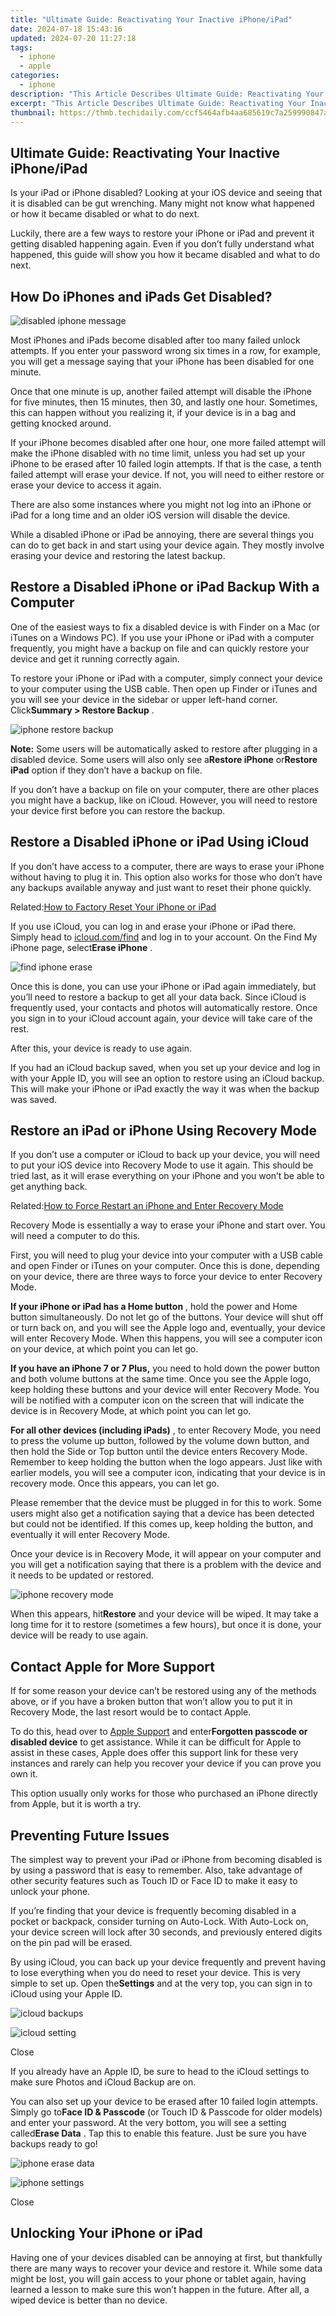 ```yaml
---
title: "Ultimate Guide: Reactivating Your Inactive iPhone/iPad"
date: 2024-07-18 15:43:16
updated: 2024-07-20 11:27:18
tags:
  - iphone
  - apple
categories:
  - iphone
description: "This Article Describes Ultimate Guide: Reactivating Your Inactive iPhone/iPad"
excerpt: "This Article Describes Ultimate Guide: Reactivating Your Inactive iPhone/iPad"
thumbnail: https://thmb.techidaily.com/ccf5464afb4aa685619c7a259990847a57c5c05dab74619d5212fa55287fa1c5.jpg
---
```


## Ultimate Guide: Reactivating Your Inactive iPhone/iPad

 Is your iPad or iPhone disabled? Looking at your iOS device and seeing that it is disabled can be gut wrenching. Many might not know what happened or how it became disabled or what to do next.

 Luckily, there are a few ways to restore your iPhone or iPad and prevent it getting disabled happening again. Even if you don’t fully understand what happened, this guide will show you how it became disabled and what to do next.

## How Do iPhones and iPads Get Disabled?

![disabled iphone message](https://static1.makeuseofimages.com/wordpress/wp-content/uploads/2021/11/disabled-iphone-message.png)

 Most iPhones and iPads become disabled after too many failed unlock attempts. If you enter your password wrong six times in a row, for example, you will get a message saying that your iPhone has been disabled for one minute.

 Once that one minute is up, another failed attempt will disable the iPhone for five minutes, then 15 minutes, then 30, and lastly one hour. Sometimes, this can happen without you realizing it, if your device is in a bag and getting knocked around.

 If your iPhone becomes disabled after one hour, one more failed attempt will make the iPhone disabled with no time limit, unless you had set up your iPhone to be erased after 10 failed login attempts. If that is the case, a tenth failed attempt will erase your device. If not, you will need to either restore or erase your device to access it again.

 There are also some instances where you might not log into an iPhone or iPad for a long time and an older iOS version will disable the device.

 While a disabled iPhone or iPad be annoying, there are several things you can do to get back in and start using your device again. They mostly involve erasing your device and restoring the latest backup.

## Restore a Disabled iPhone or iPad Backup With a Computer

 One of the easiest ways to fix a disabled device is with Finder on a Mac (or iTunes on a Windows PC). If you use your iPhone or iPad with a computer frequently, you might have a backup on file and can quickly restore your device and get it running correctly again.

 To restore your iPhone or iPad with a computer, simply connect your device to your computer using the USB cable. Then open up Finder or iTunes and you will see your device in the sidebar or upper left-hand corner. Click**Summary > Restore Backup** .

![iphone restore backup](https://static1.makeuseofimages.com/wordpress/wp-content/uploads/2021/11/iphone-restore-backup.png)

**Note:** Some users will be automatically asked to restore after plugging in a disabled device. Some users will also only see a**Restore iPhone** or**Restore iPad** option if they don’t have a backup on file.

 If you don’t have a backup on file on your computer, there are other places you might have a backup, like on iCloud. However, you will need to restore your device first before you can restore the backup.

## Restore a Disabled iPhone or iPad Using iCloud

 If you don’t have access to a computer, there are ways to erase your iPhone without having to plug it in. This option also works for those who don’t have any backups available anyway and just want to reset their phone quickly.

 Related:[How to Factory Reset Your iPhone or iPad](https://www.makeuseof.com/tag/how-to-factory-reset-iphone-ipad/)

 If you use iCloud, you can log in and erase your iPhone or iPad there. Simply head to [icloud.com/find](http://www.icloud.com/find/) and log in to your account. On the Find My iPhone page, select**Erase iPhone** .

![find iphone erase](https://static1.makeuseofimages.com/wordpress/wp-content/uploads/2021/11/find-iphone-erase.png)

 Once this is done, you can use your iPhone or iPad again immediately, but you’ll need to restore a backup to get all your data back. Since iCloud is frequently used, your contacts and photos will automatically restore. Once you sign in to your iCloud account again, your device will take care of the rest.

After this, your device is ready to use again.

 If you had an iCloud backup saved, when you set up your device and log in with your Apple ID, you will see an option to restore using an iCloud backup. This will make your iPhone or iPad exactly the way it was when the backup was saved.

## Restore an iPad or iPhone Using Recovery Mode

 If you don’t use a computer or iCloud to back up your device, you will need to put your iOS device into Recovery Mode to use it again. This should be tried last, as it will erase everything on your iPhone and you won’t be able to get anything back.

 Related:[How to Force Restart an iPhone and Enter Recovery Mode](https://www.makeuseof.com/tag/restart-iphone-recovery-mode/)

 Recovery Mode is essentially a way to erase your iPhone and start over. You will need a computer to do this.

 First, you will need to plug your device into your computer with a USB cable and open Finder or iTunes on your computer. Once this is done, depending on your device, there are three ways to force your device to enter Recovery Mode.

**If your iPhone or iPad has a Home button** , hold the power and Home button simultaneously. Do not let go of the buttons. Your device will shut off or turn back on, and you will see the Apple logo and, eventually, your device will enter Recovery Mode. When this happens, you will see a computer icon on your device, at which point you can let go.

**If you have an iPhone 7 or 7 Plus,** you need to hold down the power button and both volume buttons at the same time. Once you see the Apple logo, keep holding these buttons and your device will enter Recovery Mode. You will be notified with a computer icon on the screen that will indicate the device is in Recovery Mode, at which point you can let go.

**For all other devices (including iPads)** , to enter Recovery Mode, you need to press the volume up button, followed by the volume down button, and then hold the Side or Top button until the device enters Recovery Mode. Remember to keep holding the button when the logo appears. Just like with earlier models, you will see a computer icon, indicating that your device is in recovery mode. Once this appears, you can let go.

 Please remember that the device must be plugged in for this to work. Some users might also get a notification saying that a device has been detected but could not be identified. If this comes up, keep holding the button, and eventually it will enter Recovery Mode.

 Once your device is in Recovery Mode, it will appear on your computer and you will get a notification saying that there is a problem with the device and it needs to be updated or restored.

![iphone recovery mode](https://static1.makeuseofimages.com/wordpress/wp-content/uploads/2021/11/iphone-recovery-mode.png)

 When this appears, hit**Restore** and your device will be wiped. It may take a long time for it to restore (sometimes a few hours), but once it is done, your device will be ready to use again.

## Contact Apple for More Support

 If for some reason your device can’t be restored using any of the methods above, or if you have a broken button that won’t allow you to put it in Recovery Mode, the last resort would be to contact Apple.

 To do this, head over to [Apple Support](https://getsupport.apple.com/) and enter**Forgotten passcode or disabled device** to get assistance. While it can be difficult for Apple to assist in these cases, Apple does offer this support link for these very instances and rarely can help you recover your device if you can prove you own it.

 This option usually only works for those who purchased an iPhone directly from Apple, but it is worth a try.

## Preventing Future Issues

 The simplest way to prevent your iPad or iPhone from becoming disabled is by using a password that is easy to remember. Also, take advantage of other security features such as Touch ID or Face ID to make it easy to unlock your phone.

 If you’re finding that your device is frequently becoming disabled in a pocket or backpack, consider turning on Auto-Lock. With Auto-Lock on, your device screen will lock after 30 seconds, and previously entered digits on the pin pad will be erased.

 By using iCloud, you can back up your device frequently and prevent having to lose everything when you do need to reset your device. This is very simple to set up. Open the**Settings** and at the very top, you can sign in to iCloud using your Apple ID.

![icloud backups](https://static1.makeuseofimages.com/wordpress/wp-content/uploads/2021/11/icloud-backups.PNG)

![icloud setting](https://static1.makeuseofimages.com/wordpress/wp-content/uploads/2021/11/icloud-setting.jpg)

Close

 If you already have an Apple ID, be sure to head to the iCloud settings to make sure Photos and iCloud Backup are on.

 You can also set up your device to be erased after 10 failed login attempts. Simply go to**Face ID & Passcode** (or Touch ID & Passcode for older models) and enter your password. At the very bottom, you will see a setting called**Erase Data** . Tap this to enable this feature. Just be sure you have backups ready to go!

![iphone erase data](https://static1.makeuseofimages.com/wordpress/wp-content/uploads/2021/11/iphone-erase-data.PNG)

![iphone settings](https://static1.makeuseofimages.com/wordpress/wp-content/uploads/2021/11/iphone-settings.PNG)

Close

## Unlocking Your iPhone or iPad

 Having one of your devices disabled can be annoying at first, but thankfully there are many ways to recover your device and restore it. While some data might be lost, you will gain access to your phone or tablet again, having learned a lesson to make sure this won’t happen in the future. After all, a wiped device is better than no device.

<ins class="adsbygoogle"
     style="display:block"
     data-ad-format="autorelaxed"
     data-ad-client="ca-pub-7571918770474297"
     data-ad-slot="1223367746"></ins>



<ins class="adsbygoogle"
     style="display:block"
     data-ad-client="ca-pub-7571918770474297"
     data-ad-slot="8358498916"
     data-ad-format="auto"
     data-full-width-responsive="true"></ins>
